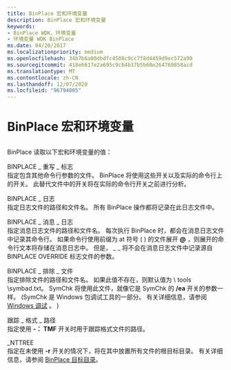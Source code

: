 ```yaml
---
title: BinPlace 宏和环境变量
description: BinPlace 宏和环境变量
keywords:
- BinPlace WDK，环境变量
- 环境变量 WDK BinPlace
ms.date: 04/20/2017
ms.localizationpriority: medium
ms.openlocfilehash: 34b7b6a00dbdfc4508c9cc7f8d4459d9ec572a90
ms.sourcegitcommit: 418e6617e2a695c9cb4b37b5b60e264760858acd
ms.translationtype: MT
ms.contentlocale: zh-CN
ms.lasthandoff: 12/07/2020
ms.locfileid: "96794005"
---
```

# <a name="binplace-macros-and-environment-variables"></a>BinPlace 宏和环境变量


## <span id="ddk_binplace_environment_variables_tools"></span><span id="DDK_BINPLACE_ENVIRONMENT_VARIABLES_TOOLS"></span>


BinPlace 读取以下宏和环境变量的值：

<span id="BINPLACE_OVERRIDE_FLAGS"></span><span id="binplace_override_flags"></span>BINPLACE \_ 重写 \_ 标志  
指定包含其他命令行参数的文件。 BinPlace 将使用这些开关以及实际的命令行上的开关。 此替代文件中的开关将在实际的命令行开关之前进行分析。

<span id="________BINPLACE_LOG_______"></span><span id="________binplace_log_______"></span> BINPLACE \_ 日志   
指定日志文件的路径和文件名。 所有 BinPlace 操作都将记录在此日志文件中。

<span id="BINPLACE_MESSAGE_LOG"></span><span id="binplace_message_log"></span>BINPLACE \_ 消息 \_ 日志  
指定消息日志文件的路径和文件名。 每次执行 BinPlace 时，都会在消息日志文件中记录其命令行。 如果命令行使用前缀为 at 符号 ( ) 的文件展开 **@** ，则展开的命令行文本将存储在消息日志中。 但是， \_ \_ 将不会在消息日志文件中记录源自 BINPLACE OVERRIDE 标志文件的参数。

<span id="BINPLACE_EXCLUDE_FILE"></span><span id="binplace_exclude_file"></span>BINPLACE \_ 排除 \_ 文件  
指定排除文件的路径和文件名。 如果此值不存在，则默认值为 \\ tools \\symbad.txt。 SymChk 将使用此文件，就像它是 SymChk 的 **/ea** 开关的参数一样。  (SymChk 是 Windows 包调试工具的一部分。 有关详细信息，请参阅 [Windows 调试](../debugger/index.md) 。 ) 

<span id="TRACE_FORMAT_PATH"></span><span id="trace_format_path"></span>跟踪 \_ 格式 \_ 路径  
指定使用 **-： TMF** 开关时用于跟踪格式文件的路径。

<span id="_________NTTREE_______"></span><span id="_________nttree_______"></span>\_NTTREE   
指定在未使用 **-r** 开关的情况下，将在其中放置所有文件的根目标目录。 有关详细信息，请参阅 [BinPlace 目标目录](binplace-destination-directories.md)。

 

